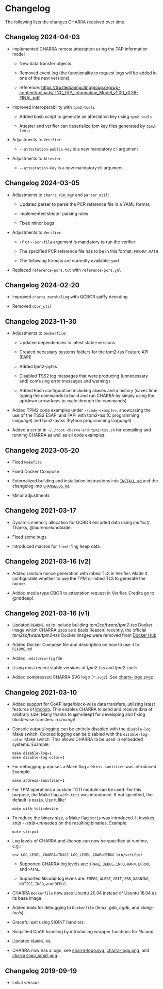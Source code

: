 <!--
################################################################################
# Copyright 2023, Fraunhofer Institute for Secure Information Technology SIT.  #
# All rights reserved.                                                         #
# ---------------------------------------------------------------------------- #
# Author:        Michael Eckel <michael.eckel@sit.fraunhofer.de>               #
# Date Modified: 2023-11-30T13:37:42+02:00                                     #
# Date Created:  2019-06-26T09:23:15+02:00                                     #
################################################################################
-->

# Changelog

The following lists the changes CHARRA received over time.

## Changelog 2024-04-03

* Implemented CHARRA remote attestation using the TAP information model

  * New data transfer objects

  * Removed event log (the functionality to request logs will be added in one of the next versions)

  * reference: https://trustedcomputinggroup.org/wp-content/uploads/TNC_TAP_Information_Model_v1.00_r0.36-FINAL.pdf

* Improved interoperability with `tpm2-tools`

  * Added bash script to generate an attestation key using `tpm2-tools`

  * Attester and verifier can deserialize tpm key files generated by `tpm2-tools`

* Adjustments to `Verifier`

  * `--attestation-public-key` is a new mandatory cli argument

* Adjustments to `Attester`

  * `--attestation-key` is a new mandatory cli argument

## Changelog 2024-03-05

* Adjustments to `charra_rim_mgr` and `parser_util`:

  * Updated parser to parse the PCR reference file in a YAML format.

  * Implemented stricter parsing rules

  * Fixed minor bugs

* Adjustments to `Verifier`

  * `-f` or `--pcr-file` argument is mandatory to run the verifier

  * The specified PCR reference file has to be in this format: `FORMAT:PATH`

  * The following formats are currently available: `yaml`

* Replaced `reference-pcrs.txt` with `reference-pcrs.yml`

## Changelog 2024-02-20

* Improved `charra_marshaling` with QCBOR spiffy decoding

* Removed `cbor_util`

## Changelog 2023-11-30

* Adjustments to `Dockerfile`:

  * Updated dependencies to latest stable versions

  * Created necessary systems folders for the tpm2-tss Feature API (FAPI)

  * Added tpm2-pytss

  * Disabled TSS2 log messages that were producing (unnecessary and) confusing error messages and warnings

  * Added Bash configuration including aliases and a history (saves time typing the commands to build and run CHARRA by simply using the up/down arrow keys to cycle through the commands)

* Added TPM2 code examples under `~/code-examples`, showcasing the use of the TSS2 ESAPI and FAPI with tpm2-tss (C programming language) and tpm2-pytss (Python programming language)

* Added a script in `~/./test-charra-and-tpm2-tss.sh` for compiling and running CHARRA as well as all code examples.

## Changelog 2023-05-20

* Fixed `Makefile`

* Fixed Docker Compose

* Externalized building and installation instructions into [`INSTALL.md`](INSTALL.md) and the changelog into [`CHANGELOG.md`](CHANGELOG.md).

* Minor adjustments

## Changelog 2021-03-17

* Dynamic memory allocation for QCBOR encoded data using *malloc()*.
  Thanks, @laurencelundblade.

* Fixed some bugs

* Introduced macros for `free()`'ing heap data.

## Changelog 2021-03-16 (v2)

* Added random nonce generation with mbed TLS in Verifier.
  Made it configurable whether to use the TPM or mbed TLS to generate the nonce.

* Added media type CBOR to attestation request in Verifier.
  Credits go to @mrdeep1.

## Changelog 2021-03-16 (v1)

* Updated `README.md` to include building *tpm2software/tpm2-tss* Docker image which CHARRA uses as a basis
  Reason: recently, the official *tpm2software/tpm2-tss* Docker images were removed from [Docker Hub](https://hub.docker.com/r/tpm2software/tpm2-tss)

* Added Docker Compose file and description on how to use it to `README.md`

* Added `.editorconfig` file

* Using most recent stable versions of *tpm2-tss* and *tpm2-tools*

* Added compressed CHARRA SVG logo (`*.svgz`). See [charra-logo.svgz](./charra-logo.svgz)

## Changelog 2021-03-10

* Added support for CoAP large/block-wise data transfers, utilizing latest features of [libcoap](https://github.com/obgm/libcoap).
  This enables CHARRA to send and receive data of arbitrary size.
  Many thanks to @mrdeep1 for developing and fixing block-wise transfers in *libcoap*!

* Console output/logging can be entirely disabled with the `disable-log` Make switch.
  Colored logging can be disabled with the `disable-log-color` Make switch.
  This allows CHARRA to be used in embedded systems.
  Example:

      make disable-log=1
      make disable-log-color=1

* For debugging purposes a Make flag `address-sanitizer` was introduced. Example:

      make address-sanitizer=1

* For TPM operations a custom TCTI module can be used.
  For this purpose, the Make flag `with-tcti` was introduced.
  If not specified, the default is `mssim`.
  Use it like:

      make with-tcti=device

* To reduce the binary size, a Make flag `strip` was introduced.
  It invokes *strip --strip-unneeded* on the resulting binaries.
  Example:

      make strip=1

* Log levels of CHARRA and *libcoap* can now be specified at runtime, e.g.:

      env LOG_LEVEL_CHARRA=TRACE LOG_LEVEL_COAP=DEBUG bin/verifier

  * Supported CHARRA log levels are: `TRACE`, `DEBUG`, `INFO`, `WARN`, `ERROR`, and `FATAL`.

  * Supported *libcoap* log levels are: `EMERG`, `ALERT`, `CRIT`, `ERR`, `WARNING`, `NOTICE`, `INFO`, and `DEBUG`.

* CHARRA `Dockerfile` now uses Ubuntu 20.04 instead of Ubuntu 18.04 as its base image.

* Added tools for debugging to `Dockerfile` (*tmux*, *gdb*, *cgdb*, and *clang-tools*).

* Graceful exit using SIGINT handlers.

* Simplified CoAP handling by introducing wrapper functions for
*libcoap*.

* Updated `README.md`.

* CHARRA now has a logo, see [charra-logo.svg](./charra-logo.svg), [charra-logo.png](./charra-logo.png), and [charra-logo_small.png](./charra-logo_small.png).

## Changelog 2019-09-19

* Initial version

